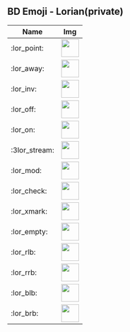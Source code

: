 ## BD Emoji - Lorian(private)

| Name | Img |
| ---- | --- |
| :lor_point: | <img src="https://cdn.discordapp.com/emojis/392084488072462336.png?v=1" width="40px" height="40px"> |
| :lor_away: | <img src="https://cdn.discordapp.com/emojis/412036148022738944.png?v=1" width="40px" height="40px"> |
| :lor_inv: | <img src="https://cdn.discordapp.com/emojis/412036148177797130.png?v=1" width="40px" height="40px"> |
| :lor_off: | <img src="https://cdn.discordapp.com/emojis/412036148429455380.png?v=1" width="40px" height="40px"> |
| :lor_on: | <img src="https://cdn.discordapp.com/emojis/412036148651622420.png?v=1" width="40px" height="40px"> |
| :3lor_stream: | <img src="https://cdn.discordapp.com/emojis/412036148660011010.png?v=1" width="40px" height="40px"> |
| :lor_mod: | <img src="https://cdn.discordapp.com/emojis/412036149167521802.png?v=1" width="40px" height="40px"> |
| :lor_check: | <img src="https://cdn.discordapp.com/emojis/412036149435957259.png?v=1" width="40px" height="40px"> |
| :lor_xmark: | <img src="https://cdn.discordapp.com/emojis/412036149708587028.png?v=1" width="40px" height="40px"> |
| :lor_empty: | <img src="https://cdn.discordapp.com/emojis/412036149616443412.png?v=1" width="40px" height="40px"> |
| :lor_rlb: | <img src="https://cdn.discordapp.com/emojis/412036149209726976.png?v=1" width="40px" height="40px"> |
| :lor_rrb: | <img src="https://cdn.discordapp.com/emojis/412036149046018049.png?v=1" width="40px" height="40px"> |
| :lor_blb: | <img src="https://cdn.discordapp.com/emojis/412036149083635714.png?v=1" width="40px" height="40px"> |
| :lor_brb: | <img src="https://cdn.discordapp.com/emojis/412036149218115595.png?v=1" width="40px" height="40px"> |

